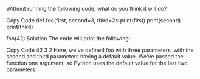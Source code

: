 Without running the following code, what do you think it will do?

Copy Code
def foo(first, second=3, third=2):
    print(first)
    print(second)
    print(third)

foo(42)
Solution
The code will print the following:

Copy Code
42
3
2
Here, we've defined foo with three parameters, with the second and third parameters having a default value. We've passed the function one argument, so Python uses the default value for the last two parameters.